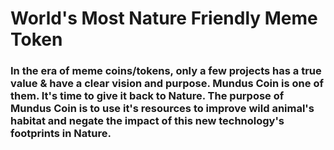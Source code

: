 # World's Most Nature Friendly Meme Token
### In the era of meme coins/tokens, only a few projects has a true value & have a clear vision and purpose. Mundus Coin is one of them. It's time to give it back to Nature. The purpose of Mundus Coin is to use it's resources to improve wild animal's habitat and negate the impact of this new technology's footprints in Nature.
